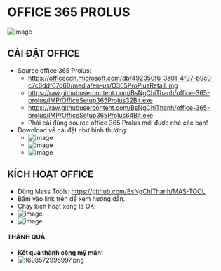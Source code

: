 # OFFICE 365 PROLUS #

![image](https://github.com/BsNgChiThanh/Lich-phong-kham/assets/82578024/d575f08f-29b1-4848-83b0-fb5e88dcb50c)

## CÀI ĐẶT OFFICE ##
- Source office 365 Prolus:
  - https://officecdn.microsoft.com/db/492350f6-3a01-4f97-b9c0-c7c6ddf67d60/media/en-us/O365ProPlusRetail.img
  - https://raw.githubusercontent.com/BsNgChiThanh/office-365-prolus/IMP/OfficeSetup365Prolus32Bit.exe
  - https://raw.githubusercontent.com/BsNgChiThanh/office-365-prolus/IMP/OfficeSetup365Prolus64Bit.exe
  - Phải cài đúng source office 365 Prolus mới được nhé các bạn!
- Download về cài đặt như bình thường:
  - ![image](https://github.com/BsNgChiThanh/office-365-prolus/assets/82578024/28f51db9-ee9a-4b76-b481-ef5a27720210)
  - ![image](https://github.com/BsNgChiThanh/office-365-prolus/assets/82578024/bca5fb59-656d-46ef-886a-2341003231e5)
  - ![image](https://github.com/BsNgChiThanh/office-365-prolus/assets/82578024/598d052c-f76e-4686-a961-930012869a22)
    
## KÍCH HOẠT OFFICE ##
  - Dùng Mass Tools: https://github.com/BsNgChiThanh/MAS-TOOL
  - Bấm vào link trên để xem hướng dẫn.
  - Chạy kích hoạt xong là OK!
  - ![image](https://github.com/BsNgChiThanh/office-365-prolus/assets/82578024/0618da42-d988-4c0d-8835-f9092c91c0d4)
  - ![image](https://github.com/BsNgChiThanh/office-365-prolus/assets/82578024/3577be8e-f30e-4044-843c-3dd6ee3a0ef8)
#### THÀNH QUẢ ####

  - **Kết quả thành công mỹ mãn!**
  - ![1698572995997.png](https://github.com/BsNgChiThanh/office-365-prolus/assets/82578024/c2df2c6f-fe1f-4b25-995d-d80ceadab3ca)
